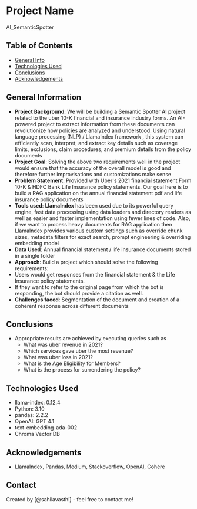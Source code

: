 # Project Name
AI_SemanticSpotter


## Table of Contents
* [General Info](#general-information)
* [Technologies Used](#technologies-used)
* [Conclusions](#conclusions)
* [Acknowledgements](#acknowledgements)

## General Information
- **Project Background**:
We will be building a Semantic Spotter AI project related to the uber 10-K financial and insurance industry forms. An AI-powered project to extract information from these documents can revolutionize how policies are analyzed and understood. Using natural language processing (NLP) / LlamaIndex framework , this system can efficiently scan, interpret, and extract key details such as coverage limits, exclusions, claim procedures, and premium details from the policy documents
- **Project Goal**:
Solving the above two requirements well in the project would ensure that the accuracy of the overall model is good and therefore further improvisations and customizations make sense
- **Problem Statement**:
Provided with Uber's 2021 financial statement Form 10-K & HDFC Bank Life Insurance policy statements. Our goal here is to build a RAG application on the annual financial statement pdf and life insurance policy documents
- **Tools used**:
**LlamaIndex** has been used due to its powerful query engine, fast data processing using data loaders and directory readers as well as easier and faster implementation using fewer lines of code. Also, if we want to process heavy documents for RAG application then LlamaIndex provides various custom settings such as override chunk sizes, metadata filters for exact search, prompt engineering & overriding embedding model
- **Data Used**:
Annual financial statement / life insurance documents stored in a single folder
- **Approach**:
Build a project which should solve the following requirements:
- Users would get responses from the financial statement & the Life Insurance policy statements.
- If they want to refer to the original page from which the bot is responding, the bot should provide a citation as well.
- **Challenges faced**: Segmentation of the document and creation of a coherent response across different documents

## Conclusions
- Appropriate results are achieved by executing queries such as 
	- What was uber revenue in 2021?
	- Which services gave uber the most revenue?
	- What was uber loss in 2021?
	- What is the Age Eligibility for Members?
	- What is the process for surrendering the policy?

## Technologies Used
- llama-index: 0.12.4
- Python: 3.10
- pandas: 2.2.2
- OpenAI: GPT 4.1
- text-embedding-ada-002 
- Chroma Vector DB

<!-- As the libraries versions keep on changing, it is recommended to mention the version of library used in this project -->

## Acknowledgements
- LlamaIndex, Pandas, Medium, Stackoverflow, OpenAI, Cohere

## Contact
Created by [@sahilavasthi] - feel free to contact me!

